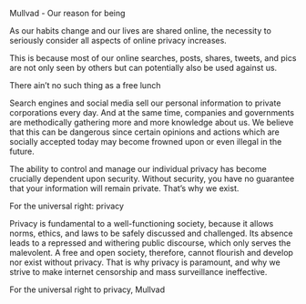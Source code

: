  Mullvad - Our reason for being

As our habits change and our lives are shared online, 
the necessity to seriously consider all aspects of online privacy increases.

This is because most of our online searches, posts, shares, tweets, 
and pics are not only seen by others but can potentially also be used against us.
 
There ain’t no such thing as a free lunch

Search engines and social media sell our personal information to private corporations every day. 
And at the same time, companies and governments are methodically gathering more and more knowledge about us. 
We believe that this can be dangerous since certain opinions and actions which are socially accepted today may become frowned upon or even illegal in the future.

The ability to control and manage our individual privacy has become crucially dependent upon security. Without security, you have no guarantee that your information will remain private. That’s why we exist.
 
For the universal right: privacy

Privacy is fundamental to a well-functioning society, because it allows norms, ethics, and laws to be safely discussed and challenged. Its absence leads to a repressed and withering public discourse, which only serves the malevolent. A free and open society, therefore, cannot flourish and develop nor exist without privacy. That is why privacy is paramount, and why we strive to make internet censorship and mass surveillance ineffective.

For the universal right to privacy,
Mullvad

